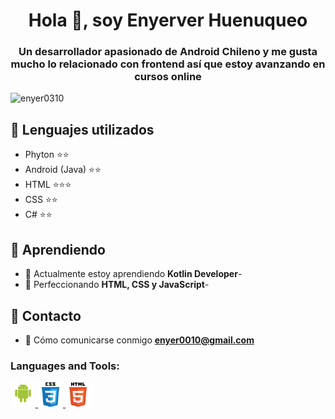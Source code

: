<h1 align="center">Hola 👋, soy Enyerver Huenuqueo</h1><h3 align="center">Un desarrollador apasionado de Android Chileno y me gusta mucho lo relacionado con frontend así que estoy avanzando en cursos online</h3><p align="left"> <img src="https://komarev.com/ghpvc/?username=enyer0310&label=Profile%20views&color=0e75b6&style=flat" alt="enyer0310" /> </p>

<!-- Lenguajes -->
## 🚀 Lenguajes utilizados

- Phyton ⭐⭐
- Android (Java) ⭐⭐
- HTML ⭐⭐⭐
- CSS ⭐⭐
- C# ⭐⭐

## 📖 Aprendiendo
- 🌱 Actualmente estoy aprendiendo **Kotlin Developer**-
- 🌱 Perfeccionando **HTML, CSS y JavaScript**-

## 🚀 Contacto
- 🌱 Cómo comunicarse conmigo **enyer0010@gmail.com**

</p><h3 align="left">Languages and Tools:</h3>



<a href="https://developer.android.com" target="_blank" rel="noreferrer"> <img src="https://raw.githubusercontent.com/devicons/devicon/master/icons/android/android-original-wordmark.svg" alt="android" width="40" height="40"/> </a> <a href="https://www.w3schools.com/css/" target="_blank" rel="noreferrer"> <img src="https://raw.githubusercontent.com/devicons/devicon/master/icons/css3/css3-original-wordmark.svg" alt="css3" width="40" height="40"/> </a> <a href="https://www.w3.org/html/" target="_blank" rel="noreferrer"> <img src="https://raw.githubusercontent.com/devicons/devicon/master/icons/html5/html5-original-wordmark.svg" alt="html5" width="40" height="40"/> </a> </p>
